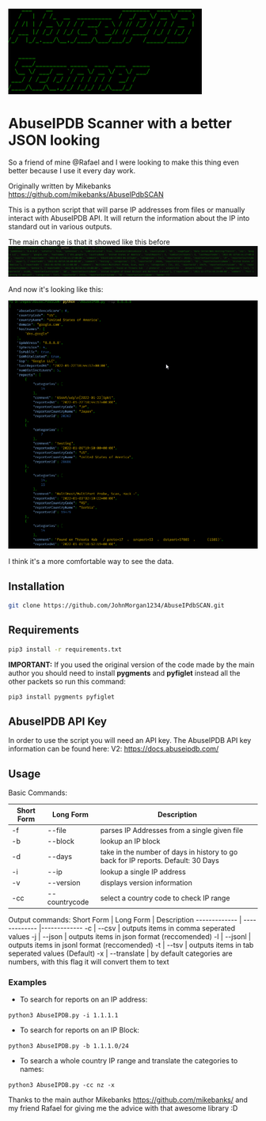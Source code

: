 ![AbuseFiglet.png](AbuseFiglet.png)

# AbuseIPDB Scanner with a better JSON looking
So a friend of mine @Rafael and I were looking to make this thing even better because I use it every day work.

Originally written by Mikebanks
https://github.com/mikebanks/AbuseIPdbSCAN

This is a python script that will parse IP addresses from files or manually interact with AbuseIPDB API. It will return the information about the IP into standard out in various outputs.

The main change is that it showed like this before
![AbuseDB1.png](AbuseDB1.png)

And now it's looking like this:

![AbuseDB2.png](AbuseDB2.png)

I think it's a more comfortable way to see the data.



## Installation

``` BASH
git clone https://github.com/JohnMorgan1234/AbuseIPdbSCAN.git
```

## Requirements

``` BASH
pip3 install -r requirements.txt
```
**IMPORTANT:** If you used the original version of the code made by the main author you should need to install **pygments** and **pyfiglet** instead all the other packets so run this command:
``` BASH
pip3 install pygments pyfiglet
```

## AbuseIPDB API Key

In order to use the script you will need an API key. The AbuseIPDB API key information can be found here: V2: <https://docs.abuseipdb.com/>

## Usage

Basic Commands:

Short Form    | Long Form     | Description
------------- | ------------- |-------------
-f            | --file        | parses IP Addresses from a single given file
-b            | --block       | lookup an IP block
-d            | --days        | take in the number of days in history to go back for IP reports. Default: 30 Days
-i            | --ip          | lookup a single IP address
-v            | --version     | displays version information
-cc           | --countrycode | select a country code to check IP range

Output commands:
Short Form    | Long Form     | Description
------------- | ------------- |-------------
-c            | --csv         | outputs items in comma seperated values
-j            | --json        | outputs items in json format (reccomended)
-l            | --jsonl       | outputs items in jsonl format (reccomended)
-t            | --tsv         | outputs items in tab seperated values (Default)
-x            | --translate   | by default categories are numbers, with this flag it will convert them to text


### Examples

* To search for reports on an IP address:

``python3 AbuseIPDB.py -i 1.1.1.1``

* To search for reports on an IP Block:

``python3 AbuseIPDB.py -b 1.1.1.0/24``

* To search a whole country IP range and translate the categories to names:

``python3 AbuseIPDB.py -cc nz -x``


Thanks to the main author Mikebanks <https://github.com/mikebanks/> and my friend Rafael for giving me the advice with that awesome library :D
